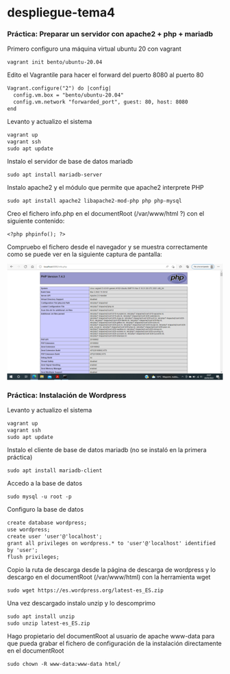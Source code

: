 # despliegue-tema4

### Práctica: Preparar un servidor con apache2 + php + mariadb

Primero configuro una máquina virtual ubuntu 20 con vagrant
```
vagrant init bento/ubuntu-20.04
```
Edito el Vagrantile para hacer el forward del puerto 8080 al puerto 80

```
Vagrant.configure("2") do |config|
  config.vm.box = "bento/ubuntu-20.04"
  config.vm.network "forwarded_port", guest: 80, host: 8080
end
```
Levanto y actualizo el sistema
```
vagrant up
vagrant ssh
sudo apt update
```
Instalo el servidor de base de datos mariadb
```
sudo apt install mariadb-server
```
Instalo apache2 y el módulo que permite que apache2 interprete PHP
```
sudo apt install apache2 libapache2-mod-php php php-mysql
```
Creo el fichero info.php en el documentRoot (/var/www/html ?) con el siguiente contenido:
```
<?php phpinfo(); ?>
```
Compruebo el fichero desde el navegador y se muestra correctamente como se puede ver en la siguiente captura de pantalla:


![](capturaphp.PNG)


### Práctica: Instalación de Wordpress
Levanto y actualizo el sistema
```
vagrant up
vagrant ssh
sudo apt update
```
Instalo el cliente de base de datos mariadb (no se instaló en la primera práctica)
```
sudo apt install mariadb-client
```
Accedo a la base de datos
```
sudo mysql -u root -p
```
Configuro la base de datos
```
create database wordpress;
use wordpress;
create user 'user'@'localhost';
grant all privileges on wordpress.* to 'user'@'localhost' identified by 'user';
flush privileges;
```
Copio la ruta de descarga desde la página de descarga de wordpress y lo descargo en el documentRoot (/var/www/html) con la herramienta wget
```
sudo wget https://es.wordpress.org/latest-es_ES.zip
```
Una vez descargado instalo unzip y lo descomprimo
```
sudo apt install unzip
sudo unzip latest-es_ES.zip
```
Hago propietario del documentRoot al usuario de apache www-data para que pueda grabar el fichero de configuración de la instalación directamente en el documentRoot
```
sudo chown -R www-data:www-data html/
```
